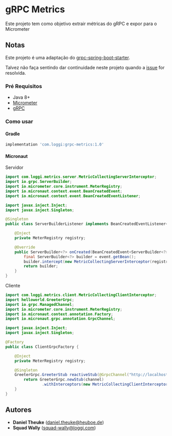# gRPC Metrics

Este projeto tem como objetivo extrair métricas do gRPC e expor para o Micrometer

## Notas

Este projeto é uma adaptação do [grpc-spring-boot-starter](https://github.com/LogNet/grpc-spring-boot-starter).

Talvez não faça sentindo dar continuidade neste projeto quando a [issue](https://github.com/micrometer-metrics/micrometer/issues/656) for resolvida.

### Pré Requisitos

* Java 8+
* [Micrometer](https://micrometer.io/)
* [gRPC](https://micrometer.io/)

### Como usar

#### Gradle

```groovy
implementation 'com.loggi:grpc-metrics:1.0'
```

#### Micronaut

Servidor

```java
import com.loggi.metrics.server.MetricCollectingServerInterceptor;
import io.grpc.ServerBuilder;
import io.micrometer.core.instrument.MeterRegistry;
import io.micronaut.context.event.BeanCreatedEvent;
import io.micronaut.context.event.BeanCreatedEventListener;

import javax.inject.Inject;
import javax.inject.Singleton;

@Singleton
public class ServerBuilderListener implements BeanCreatedEventListener<ServerBuilder<?>> {

    @Inject
    private MeterRegistry registry;

    @Override
    public ServerBuilder<?> onCreated(BeanCreatedEvent<ServerBuilder<?>> event) {
        final ServerBuilder<?> builder = event.getBean();
        builder.intercept(new MetricCollectingServerInterceptor(registry));
        return builder;
    }
}
```

Cliente

```java
import com.loggi.metrics.client.MetricCollectingClientInterceptor;
import helloworld.GreeterGrpc;
import io.grpc.ManagedChannel;
import io.micrometer.core.instrument.MeterRegistry;
import io.micronaut.context.annotation.Factory;
import io.micronaut.grpc.annotation.GrpcChannel;

import javax.inject.Inject;
import javax.inject.Singleton;

@Factory
public class ClientGrpcFactory {

    @Inject
    private MeterRegistry registry;

    @Singleton
    GreeterGrpc.GreeterStub reactiveStub(@GrpcChannel("http://localhost:50051") ManagedChannel channel) {
        return GreeterGrpc.newStub(channel)
                .withInterceptors(new MetricCollectingClientInterceptor(registry));
    }
}
```

##  Autores 

* **Daniel Theuke** (daniel.theuke@heuboe.de)
* **Squad Wally** (squad-wally@loggi.com)